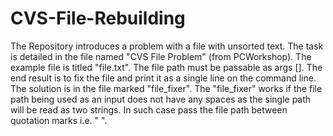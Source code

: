 # CVS-File-Rebuilding
The Repository introduces a problem with a file with unsorted text.
The task is detailed in the file named "CVS File Problem" (from PCWorkshop).
The example file is titled "file.txt".
The file path must be passable as args [].
The end result is to fix the file and print it as a single line on the command line.
The solution is in the file marked "file_fixer".
The "file_fixer" works if the file path being used as an input does not have any spaces as the single path will be read as two strings.
In such case pass the file path between quotation marks i.e. " ".
